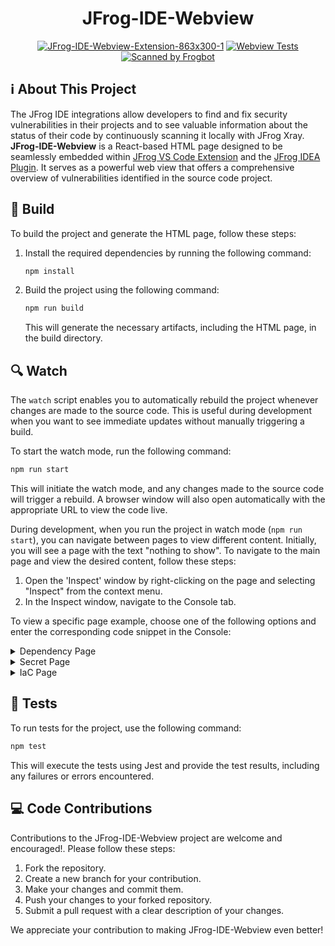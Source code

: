 <div align="center">

# JFrog-IDE-Webview

[![JFrog-IDE-Webview-Extension-863x300-1](/images/logo.png)](/images/logo.png)
[![Webview Tests](https://github.com/jfrog/jfrog-ide-webview/actions/workflows/test.yml/badge.svg?branch=main)](https://github.com/jfrog/jfrog-ide-webview/actions/workflows/test.yml)
[![Scanned by Frogbot](https://raw.github.com/jfrog/frogbot/master/images/frogbot-badge.svg)](https://github.com/jfrog/frogbot#readme)
</div>

## ℹ️ About This Project

The JFrog IDE integrations allow developers to find and fix security vulnerabilities in their projects and to see valuable information about the status of their code by continuously scanning it locally with JFrog Xray.\
**JFrog-IDE-Webview** is a React-based HTML page designed to be seamlessly embedded within [JFrog VS Code Extension](https://github.com/jfrog/jfrog-vscode-extension#readme) and the [JFrog IDEA Plugin](https://github.com/jfrog/jfrog-idea-plugin#readme). It serves as a powerful web view that offers a comprehensive overview of vulnerabilities identified in the source code project.

## 🚀 Build

To build the project and generate the HTML page, follow these steps:

1. Install the required dependencies by running the following command:

   ```bash
   npm install
   ```

2. Build the project using the following command:

   ```bash
   npm run build
   ```

   This will generate the necessary artifacts, including the HTML page, in the build directory.

## 🔍 Watch

The `watch` script enables you to automatically rebuild the project whenever changes are made to the source code. This is useful during development when you want to see immediate updates without manually triggering a build.

To start the watch mode, run the following command:

   ```bash
   npm run start
   ```

This will initiate the watch mode, and any changes made to the source code will trigger a rebuild. A browser window will also open automatically with the appropriate URL to view the code live.

During development, when you run the project in watch mode (`npm run start`), you can navigate between pages to view different content. Initially, you will see a page with the text "nothing to show". To navigate to the main page and view the desired content, follow these steps:

1. Open the 'Inspect' window by right-clicking on the page and selecting "Inspect" from the context menu.
2. In the Inspect window, navigate to the Console tab.

To view a specific page example, choose one of the following options and enter the corresponding code snippet in the Console:

<details>

<summary>Dependency Page</summary>

```javascript
window.postMessage({
  "type": "SHOW_PAGE",
  "pageData": {
    "id": "210300",
    "pageType": "DEPENDENCY",
    "cve": {
      "id": "71",
      "cvssV2Score": "4.0",
      "cvssV2Vector": "CV:N/I:N/A:P",
      "cvssV3Score": "6.5",
      "cvssV3Vector": "CVSS:3.1/A/A:H",
      "applicableData": {
        "isApplicable": true,
        "searchTarget": "searchTarget-text",
        "evidence": [
          {
            "reason": "evidence",
            "filePathEvidence": "filePathEvidence",
            "codeEvidence": "codeEvidence"
          }
        ]
      }
    },
    "component": "org.spre",
    "fixedVersion": [
      "123"
    ],
    "componentType": "Maven",
    "version": "2.5.6",
    "infectedVersion": [
      "(,4.36)",
      "[5.0.0,5.5)"
    ],
    "severity": "Critical",
    "edited": "2022-11-23T17:41:22Z",
    "summary": "Inicated user.",
    "license": [
      {
        "name": "Apache-2.0"
      }
    ],
    "references": [
      {
        "url": "https://security.netapp.com/advisory/ntap-20220616-0003/"
      }
    ],
    "extendedInformation": {
      "shortDescription": "Insufficient remote attackers",
      "fullDescription": "```[Spring](https://spring.io/) is_Text_OriebSocket.\r\n\r\nA network attacker can trigger an exception in S.withSockJS();\r\n  }\r\n}\r\n```",
      "jfrogResearchSeverity": "Critical",
      "jfrogResearchSeverityReason": [
        {
          "name": "Exploitatesearch to determine the vulnerable attack vector.",
          "description": "The Spring apppoint.\r\n\r\nExample of a vulnerable endpoint -\r\n```java\r\npublic void registerStompEndpoints(StompEndpointRegistry registry) {\r\n  registry.withSockJS();\r\n}\r\n```",
          "isPositive": true
        }
      ]
    },
    "impactGraph": {
      root: {
        "name": "jfrog-idea-plugin",
        "children": [
          {
            "name": "com.fasterxml.jackson.dataformat:jackson-dataformat-yaml:2.14.0",
            "children": [
              {
                "name": "org.yaml:snakeyaml:1.33"
              }
            ]
          }
        ]
      },
      pathsCount: 5,
      pathsLimit: 1
    }
  }
}, '*');
```

</details>

<details>

<summary>Secret Page</summary>

```javascript
window.postMessage({
  "type": "SHOW_PAGE",
  "pageData": {
     "header": "SQL Injection",
     "pageType": "SECRETS",
     "severity": "Critical",
     "location": "EXP-1527-00001",
     "description": "\n SQL injection \n    ",
     "abbreviation": "RES.KEY.API.ENCRYPT",
     "finding": {
     "snippet": "Lorem ipsum dolor sit amet, consectetur adipiscing elit, sed do eiusmod tempor incididunt ut labore et dolore magna aliqua. Ut enim ad minim veniam, quis nostrud ",
     "meaning": "Lorem ipsum dolor sit amet, consectetur adipiscing elit, sed do eiusmod tempor incididunt ut labore et dolore magna aliqua. Ut enim ad minim veniam, quis nostrud ",
     "happen": "Lorem ipsum dolor sit amet, consectetur adipiscing elit, sed do eiusmod tempor incididunt ut labore et dolore magna aliqua. Ut enim ad minim veniam, quis nostrud ",
     "do": "Lorem ipsum dolor sit amet, consectetur adipiscing elit, sed do eiusmod tempor incididunt ut labore et dolore magna aliqua. Ut enim ad minim veniam, quis nostrud "
     }
  }
}, '*');
```

</details>

<details>

<summary>IaC Page</summary>

```javascript
window.postMessage({
  "type": "SHOW_PAGE",
   "pageData": {
     "header": "SQL Injection",
     "pageType": "IAC",
     "severity": "Critical",
     "id": "EXP-1527-00001",
     "abbreviation": "RES.KEY.API.ENCRYPT",
     "location": {
       "file": "/Users/assafa/Documents/code/flask-webgoat/flask_webgoat/__init__.py",
       "row": 14,
       "column": 15
     },
     "description": "\n SQL injection is a type of vulnerability that allows an attacker to execute arbitrary SQL\n    commands on a database.\n    This can allow the attacker to gain access to sensitive information, such as user credentials\n    or sensitive data, or to perform unauthorized actions, such as deleting or modifying data.\n\n    In this query we check if a user input can flow un-sanitized into the DB in order to do this.\n    ",
     "finding": {
       "snippet": "Lorem ipsum dolor sit amet, consectetur adipiscing elit, sed do eiusmod tempor incididunt ut labore et dolore magna aliqua. Ut enim ad minim veniam, quis nostrud exercitation ullamco laboris nisi ut aliquip ex ea commodo consequat. Duis aute irure dolor in reprehenderit in voluptate velit esse cillum dolore eu fugiat nulla pariatur. Excepteur sint occaecat cupidatat non proident, sunt in culpa qui officia deserunt mollit anim id est laborum.",
       "meaning": "Lorem ipsum dolor sit amet, consectetur adipiscing elit, sed do eiusmod tempor incididunt ut labore et dolore magna aliqua. Ut enim ad minim veniam, quis nostrud exercitation ullamco laboris nisi ut aliquip ex ea commodo consequat. Duis aute irure dolor in reprehenderit in voluptate velit esse cillum dolore eu fugiat nulla pariatur. Excepteur sint occaecat cupidatat non proident, sunt in culpa qui officia deserunt mollit anim id est laborum.",
       "happen": "Lorem ipsum dolor sit amet, consectetur adipiscing elit, sed do eiusmod tempor incididunt ut labore et dolore magna aliqua. Ut enim ad minim veniam, quis nostrud exercitation ullamco laboris nisi ut aliquip ex ea commodo consequat. Duis aute irure dolor in reprehenderit in voluptate velit esse cillum dolore eu fugiat nulla pariatur. Excepteur sint occaecat cupidatat non proident, sunt in culpa qui officia deserunt mollit anim id est laborum.",
       "do": "Lorem ipsum dolor sit amet, consectetur adipiscing elit, sed do eiusmod tempor incididunt ut labore et dolore magna aliqua. Ut enim ad minim veniam, quis nostrud exercitation ullamco laboris nisi ut aliquip ex ea commodo consequat. Duis aute irure dolor in reprehenderit in voluptate velit esse cillum dolore eu fugiat nulla pariatur. Excepteur sint occaecat cupidatat non proident, sunt in culpa qui officia deserunt mollit anim id est laborum."
     }
    }
 }, '*');
```

</details>

## 🧪 Tests

To run tests for the project, use the following command:

   ```bash
   npm test
   ```

This will execute the tests using Jest and provide the test results, including any failures or errors encountered.

## 💻 Code Contributions

Contributions to the JFrog-IDE-Webview project are welcome and encouraged!.
Please follow these steps:

1. Fork the repository.
2. Create a new branch for your contribution.
3. Make your changes and commit them.
4. Push your changes to your forked repository.
5. Submit a pull request with a clear description of your changes.

We appreciate your contribution to making JFrog-IDE-Webview even better!
